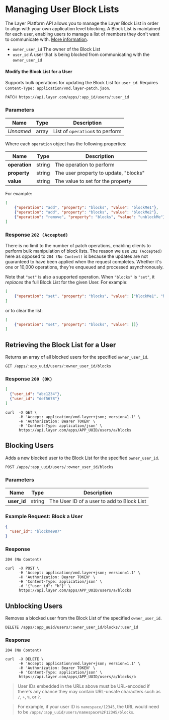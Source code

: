 # Managing User Block Lists

The Layer Platform API allows you to manage the Layer Block List in order to align with your own application level blocking. A Block List is maintained for each user, enabling users to manage a list of members they don't want to communicate with. [More information](https://support.layer.com/hc/en-us/articles/204050814-What-happens-when-I-apply-a-Block-policy).

* `owner_user_id` The owner of the Block List
* `user_id`  A user that is being blocked from communicating with the `owner_user_id`

#### Modify the Block List for a User

Supports bulk operations for updating the Block List for `user_id`. Requires `Content-Type: application/vnd.layer-patch.json`.

```request
PATCH https://api.layer.com/apps/:app_id/users/:user_id
```

### Parameters

| Name       |  Type | Description  |
|------------|-------|--------------|
| _Unnamed_  | array | List of `operation`s to perform |

Where each `operation` object has the following properties:

| Name       |  Type | Description  |
|------------|-------|--------------|
| **operation** | string | The operation to perform |
| **property** | string | The user property to update, "blocks" |
| **value** | string | The value to set for the property |

For example:
```json
[
    {"operation": "add", "property": "blocks", "value": "blockMe1"},
    {"operation": "add", "property": "blocks", "value": "blockMe2"},
    {"operation": "remove", "property": "blocks", "value": "unblockMe"}
]
```

### Response `202 (Accepted)`

There is no limit to the number of patch operations, enabling clients to perform bulk manipulation of block lists. The reason we use `202 (Accepted)` here as opposed to `204 (No Content)` is because the updates are not guaranteed to have been applied when the request completes. Whether it's one or 10,000 operations, they're enqueued and processed asynchronously.

Note that `"set"` is also a supported operation.  When `"blocks"` is `"set"`, it _replaces_ the full Block List for the given User.  For example:

```json
[
    {"operation": "set", "property": "blocks", "value": ["blockMe1", "blockMe2"]}
]
```
or to clear the list:

```json
[
    {"operation": "set", "property": "blocks", "value": []}
]
```

## Retrieving the Block List for a User

Returns an array of all blocked users for the specified `owner_user_id`.

```request
GET /apps/:app_uuid/users/:owner_user_id/blocks
```

### Response `200 (OK)`

```json
[
  {"user_id": "abc1234"},
  {"user_id": "def5678"}
]
```

```console
curl  -X GET \
      -H 'Accept: application/vnd.layer+json; version=1.1' \
      -H 'Authorization: Bearer TOKEN' \
      -H 'Content-Type: application/json' \
      https://api.layer.com/apps/APP_UUID/users/a/blocks
```

## Blocking Users

Adds a new blocked user to the Block List for the specified `owner_user_id`.

```request
POST /apps/:app_uuid/users/:owner_user_id/blocks
```

### Parameters

| Name       |  Type | Description  |
|------------|-------|--------------|
| **user_id**  | string | The User ID of a user to add to Block List |

### Example Request: Block a User

```json
{
  "user_id": "blockme987"
}
```

### Response

```text
204 (No Content)
```

```console
curl  -X POST \
      -H 'Accept: application/vnd.layer+json; version=1.1' \
      -H 'Authorization: Bearer TOKEN' \
      -H 'Content-Type: application/json' \
      -d '{"user_id": "b"}' \
      https://api.layer.com/apps/APP_UUID/users/a/blocks
```

## Unblocking Users

Removes a blocked user from the Block List of the specified `owner_user_id`.

```request
DELETE /apps/:app_uuid/users/:owner_user_id/blocks/:user_id
```

### Response

```text
204 (No Content)
```

```console
curl  -X DELETE \
      -H 'Accept: application/vnd.layer+json; version=1.1' \
      -H 'Authorization: Bearer TOKEN' \
      -H 'Content-Type: application/json' \
      https://api.layer.com/apps/APP_UUID/users/a/blocks/b
```

> User IDs embedded in the URLs above must be URL-encoded if there's any chance they may contain URL-unsafe characters such as `/`, `+`, `%`, or `?`.

> For example, if your user ID is `namespace/12345`, the URL would need to be `/apps/:app_uuid/users/namespace%2F12345/blocks`.
